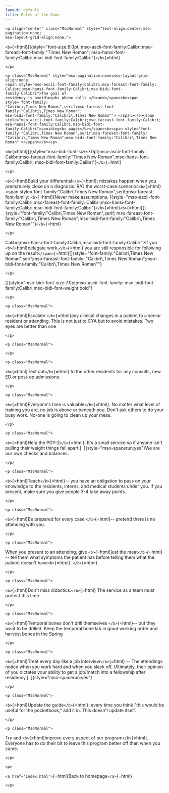 ```yaml
---
layout: default
title: Rules of the Game
---
```

```{=html}
<p align="center" class="MsoNormal" style="text-align:center;mso-pagination:none;
mso-layout-grid-align:none;">
```
`<b>`{=html}[]{style="font-size:8.0pt;
mso-ascii-font-family:Calibri;mso-fareast-font-family:\"Times New Roman\";
mso-hansi-font-family:Calibri;mso-bidi-font-family:Calibri"}`</b>`{=html}
```{=html}
</p>
```
```{=html}
<p class="MsoNormal" style="mso-pagination:none;mso-layout-grid-align:none;
<span style="mso-ascii-font-family:Calibri;mso-fareast-font-family:
Calibri;mso-hansi-font-family:Calibri;mso-bidi-font-family:Calibri">The goal of
residency is avoiding<b> phone calls </b>and</span><b><span style='font-family:
"Calibri,Times New Roman",serif;mso-fareast-font-family:"Calibri\,Times New Roman";
mso-bidi-font-family:"Calibri\,Times New Roman"'> </span></b><span style="mso-ascii-font-family:Calibri;mso-fareast-font-family:Calibri;
mso-hansi-font-family:Calibri;mso-bidi-font-family:Calibri">avoiding<b> pages</b></span><b><span style='font-family:"Calibri,Times New Roman",serif;mso-fareast-font-family:
"Calibri\,Times New Roman";mso-bidi-font-family:"Calibri\,Times New Roman"'></span></b></p>
```
`<b>`{=html}[]{style="mso-bidi-font-size:7.0pt;mso-ascii-font-family:
Calibri;mso-fareast-font-family:\"Times New Roman\";mso-hansi-font-family:Calibri;
mso-bidi-font-family:Calibri"}`</b>`{=html}
```{=html}
</p>
```
`<b>`{=html}Build your differential`</b>`{=html}: mistakes happen when you
prematurely close on a diagnosis. R/O the worst-case scenarios`<b>`{=html}\<span style='font-family:"Calibri,Times New Roman",serif;mso-fareast-font-family:
`<b>`{=html}[Never make
assumptions. ]{style="mso-ascii-font-family:Calibri;mso-fareast-font-family:
Calibri;mso-hansi-font-family:Calibri;mso-bidi-font-family:Calibri"}`</b>`{=html}`<b>`{=html}[]{style="font-family:\"Calibri,Times New Roman\",serif;
mso-fareast-font-family:\"Calibri\\,Times New Roman\";mso-bidi-font-family:\"Calibri\\,Times New Roman\""}`</b>`{=html}
```{=html}
</p>
```
Calibri;mso-hansi-font-family:Calibri;mso-bidi-font-family:Calibri"\>If you `<b>`{=html}delegate
work,`</b>`{=html} you are still responsible for following up on the result`</span>`{=html}[]{style="font-family:\"Calibri,Times New Roman\",serif;mso-fareast-font-family:
\"Calibri\\,Times New Roman\";mso-bidi-font-family:\"Calibri\\,Times New Roman\""}
```{=html}
</p>
```
[]{style="mso-bidi-font-size:7.0pt;mso-ascii-font-family:
mso-bidi-font-family:Calibri;mso-bidi-font-weight:bold"}
```{=html}
</p>
```
```{=html}
<p class="MsoNormal">
```
`<b>`{=html}Escalate `</b>`{=html}any clinical changes in a patient to a
senior resident or attending. This is not just to CYA but to avoid mistakes.
Two eyes are better than one
```{=html}
</p>
```
```{=html}
<p class="MsoNormal">
```
```{=html}
</p>
```
```{=html}
<p class="MsoNormal">
```
`<b>`{=html}Text out`</b>`{=html} to the other residents for any consults, new
ED or post-op admissions.
```{=html}
</p>
```
```{=html}
<p class="MsoNormal">
```
`<b>`{=html}Everyone's time is valuable`</b>`{=html}. No matter what level of
training you are, no job is above or beneath you. Don't ask others to do your
busy work. No-one is going to clean up your mess.
```{=html}
</p>
```
```{=html}
<p class="MsoNormal">
```
`<b>`{=html}Help the PGY-2`</b>`{=html}. It's a small service so if anyone
isn't pulling their weight things fall apart.[ 
]{style="mso-spacerun:yes"}We are our own checks and balances.
```{=html}
</p>
```
```{=html}
<p class="MsoNormal">
```
`<b>`{=html}Teach`</b>`{=html}-- you have an obligation to pass on your
knowledge to the residents, interns, and medical students under you. If you
present, make sure you give people 3-4 take away points.
```{=html}
</p>
```
```{=html}
<p class="MsoNormal">
```
`<b>`{=html}Be prepared for every case `</b>`{=html}-- pretend there is no
attending with you.
```{=html}
</p>
```
```{=html}
<p class="MsoNormal">
```
When you present to an attending, give `<b>`{=html}just the meat`</b>`{=html}
-- tell them what symptoms the patient has before telling them what the patient
doesn't have`<b>`{=html}. `</b>`{=html}
```{=html}
</p>
```
```{=html}
<p class="MsoNormal">
```
`<b>`{=html}Don't miss didactics.`</b>`{=html} The service as a team must
protect this time.
```{=html}
</p>
```
```{=html}
<p class="MsoNormal">
```
`<b>`{=html}Temporal bones don't drill themselves `</b>`{=html}-- but they want
to be drilled. Keep the temporal bone lab in good working order and harvest
bones in the Spring
```{=html}
</p>
```
```{=html}
<p class="MsoNormal">
```
`<b>`{=html}Treat every day like a job interview`</b>`{=html} -- The attendings
notice when you work hard and when you slack off. Ultimately, their opinion of
you dictates your ability to get a job/match into a fellowship after
residency.[  ]{style="mso-spacerun:yes"}
```{=html}
</p>
```
```{=html}
<p class="MsoNormal">
```
`<b>`{=html}Update the guide`</b>`{=html}: every time you think "this would be
useful for the pocketbook," add it in. This doesn't update itself.
```{=html}
</p>
```
```{=html}
<p class="MsoNormal">
```
Try and `<b>`{=html}improve every aspect of our program`</b>`{=html}. Everyone
has to do their bit to leave this program better off than when you came.
```{=html}
</p>
```
```{=html}
<p>
```
`<a href='index.html'>`{=html}Back to homepage`</a>`{=html}
```{=html}
</p>
```
